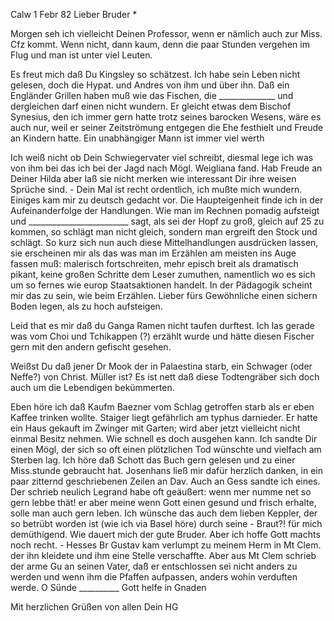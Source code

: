  Calw 1 Febr 82
Lieber Bruder <Frohnmeyer>*

Morgen seh ich vielleicht Deinen Professor, wenn er nämlich auch zur Miss. Cfz kommt. Wenn nicht, dann kaum, denn die paar Stunden vergehen im Flug und man ist unter viel Leuten.

Es freut mich daß Du Kingsley so schätzest. Ich habe sein Leben nicht gelesen, doch die Hypat. und Andres von ihm und über ihn. Daß ein Engländer Grillen haben muß wie das Fischen, die ______________ und dergleichen darf einen nicht wundern. Er gleicht etwas dem Bischof Synesius, den ich immer gern hatte trotz seines barocken Wesens, wäre es auch nur, weil er seiner Zeitströmung entgegen die Ehe festhielt und Freude an Kindern hatte. Ein unabhängiger Mann ist immer viel werth

Ich weiß nicht ob Dein Schwiegervater viel schreibt, diesmal lege ich was von ihm bei das ich bei der Jagd nach Mögl. Weigliana fand. Hab Freude an Deiner Hilda aber laß sie nicht merken wie interessant Dir ihre weisen Sprüche sind. - Dein Mal ist recht ordentlich, ich mußte mich wundern. Einiges kam mir zu deutsch gedacht vor. Die Haupteigenheit finde ich in der Aufeinanderfolge der Handlungen. Wie man im Rechnen pomadig aufsteigt und _________________________ sagt, als sei der Hopf zu groß, gleich auf 25 zu kommen, so schlägt man nicht gleich, sondern man ergreift den Stock und schlägt. So kurz sich nun auch diese Mittelhandlungen ausdrücken lassen, sie erscheinen mir als das was man im Erzählen am meisten ins Auge fassen muß: malerisch fortschreiten, mehr episch breit als dramatisch pikant, keine großen Schritte dem Leser zumuthen, namentlich wo es sich um so fernes wie europ Staatsaktionen handelt. In der Pädagogik scheint mir das zu sein, wie beim Erzählen. Lieber fürs Gewöhnliche einen sichern Boden legen, als zu hoch aufsteigen.

Leid that es mir daß du Ganga Ramen nicht taufen durftest. Ich las gerade was vom Choi und Tchikappen (?) erzählt wurde und hätte diesen Fischer gern mit den andern gefischt gesehen.

Weißst Du daß jener Dr Mook der in Palaestina starb, ein Schwager (oder Neffe?) von Christ. Müller ist? Es ist nett daß diese Todtengräber sich doch auch um die Lebendigen bekümmerten.

Eben höre ich daß Kaufm Baezner vom Schlag getroffen starb als er eben Kaffee trinken wollte. Staiger liegt gefährlich am typhus darnieder. Er hatte ein Haus gekauft im Zwinger mit Garten; wird aber jetzt vielleicht nicht einmal Besitz nehmen. Wie schnell es doch ausgehen kann. Ich sandte Dir einen Mögl, der sich so oft einen plötzlichen Tod wünschte und vielfach am Sterben lag. Ich höre daß Schott das Buch gern gelesen und zu einer Miss.stunde gebraucht hat. Josenhans ließ mir dafür herzlich danken, in ein paar zitternd geschriebenen Zeilen an Dav. Auch an Gess sandte ich eines. Der schrieb neulich Legrand habe oft geäußert: wenn mer numme net so gern lebbe thät! er aber meine wenn Gott einen gesund und frisch erhalte, solle man auch gern leben. Ich wünsche das auch dem lieben Keppler, der so betrübt worden ist (wie ich via Basel höre) durch seine - Braut?! für mich demüthigend. Wie dauert mich der gute Bruder. Aber ich hoffe Gott machts noch recht. - Hesses Br Gustav kam verlumpt zu meinem Herm in Mt Clem. der ihn kleidete und ihm eine Stelle verschaffte. Aber aus Mt Clem schrieb der arme Gu an seinen Vater, daß er entschlossen sei nicht anders zu werden und wenn ihm die Pfaffen aufpassen, anders wohin verduften werde. O Sünde __________ Gott helfe in Gnaden

 Mit herzlichen Grüßen von allen
 Dein HG
